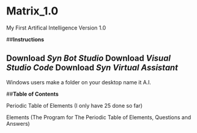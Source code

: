 
# Matrix_1.0
My First Artifical Intelligence Version 1.0

##**Instructions**

Download  _Syn Bot Studio_ 
Download _Visual Studio Code_
Download _Syn Virtual Assistant_ 
------------------------------------------------------------------------------------------------------

Windows users make a folder on your desktop name it A.I.




##**Table of Contents**

Periodic Table of Elements  (I only have 25 done so far)

Elements (The Program for The Periodic Table of Elements, Questions and Answers)
